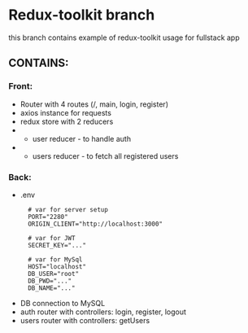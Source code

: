 # Redux-toolkit branch
this branch contains example of redux-toolkit usage for fullstack app

## CONTAINS:
### Front:
- Router with 4 routes (/, main, login, register)
- axios instance for requests
- redux store with 2 reducers 
- - user reducer - to handle auth
- - users reducer - to fetch all registered users
### Back:
- .env
    ```
      # var for server setup
      PORT="2280"
      ORIGIN_CLIENT="http://localhost:3000"

      # var for JWT
      SECRET_KEY="..."

      # var for MySql
      HOST="localhost"
      DB_USER="root"
      DB_PWD="..."
      DB_NAME="..."
    ```
- DB connection to MySQL 
- auth router with controllers: login, register, logout
- users router with controllers: getUsers